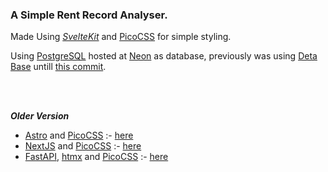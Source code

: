 ### A Simple Rent Record Analyser.

Made Using _[SvelteKit](https://kit.svelte.dev/)_ and [PicoCSS](https://picocss.com/) for simple styling.

Using [PostgreSQL](https://www.postgresql.org/) hosted at [Neon](https://neon.tech/) as database, previously was using [Deta Base](https://deta.space/developers) untill [this commit](https://github.com/shubhattin/rent_record_analyser/tree/249bd7eb68a30d04d433be0e690823a21eae3b8f).

<br/>
<br/>

**_Older Version_**

- [Astro](https://astro.build/) and [PicoCSS](https://picocss.com/) :- [here](https://github.com/shubhattin/rent_record_analyser/tree/20a68708b098f1e0055195eaf57010939e46b312)
- [NextJS](https://nextjs.org/) and [PicoCSS](https://picocss.com/) :- [here](https://github.com/shubhattin/rent_record_analyser/tree/f4f274fcfd9165e6c4d7f36c7c9f93c1b4c09453)
- [FastAPI](https://fastapi.tiangolo.com/), [htmx](https://htmx.org/) and [PicoCSS](https://picocss.com/) :- [here](https://github.com/shubhattin/rent_record_analyser/tree/aaac76a7c653abd38f5bbe803cec8c1b50ef56b7)
